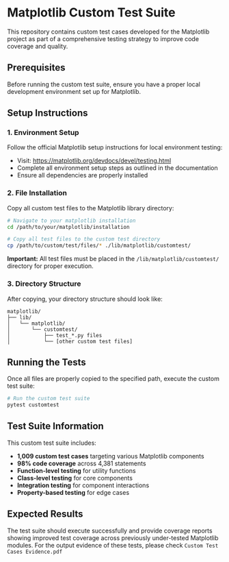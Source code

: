# Matplotlib Custom Test Suite

This repository contains custom test cases developed for the Matplotlib project as part of a comprehensive testing strategy to improve code coverage and quality.

## Prerequisites

Before running the custom test suite, ensure you have a proper local development environment set up for Matplotlib.

## Setup Instructions

### 1. Environment Setup

Follow the official Matplotlib setup instructions for local environment testing:
- Visit: https://matplotlib.org/devdocs/devel/testing.html
- Complete all environment setup steps as outlined in the documentation
- Ensure all dependencies are properly installed

### 2. File Installation

Copy all custom test files to the Matplotlib library directory:

```bash
# Navigate to your matplotlib installation
cd /path/to/your/matplotlib/installation

# Copy all test files to the custom test directory
cp /path/to/custom/test/files/* ./lib/matplotlib/customtest/
```

**Important:** All test files must be placed in the `/lib/matplotlib/customtest/` directory for proper execution.

### 3. Directory Structure

After copying, your directory structure should look like:
```
matplotlib/
├── lib/
│   └── matplotlib/
│       └── customtest/
│           ├── test_*.py files
│           └── [other custom test files]
```

## Running the Tests

Once all files are properly copied to the specified path, execute the custom test suite:

```bash
# Run the custom test suite
pytest customtest
```

## Test Suite Information

This custom test suite includes:
- **1,009 custom test cases** targeting various Matplotlib components
- **98% code coverage** across 4,381 statements
- **Function-level testing** for utility functions
- **Class-level testing** for core components
- **Integration testing** for component interactions
- **Property-based testing** for edge cases

## Expected Results

The test suite should execute successfully and provide coverage reports showing improved test coverage across previously under-tested Matplotlib modules.
For the output evidence of these tests, please check ```Custom Test Cases Evidence.pdf```
